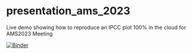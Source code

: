 # presentation_ams_2023
Live demo showing how to reproduce an IPCC plot 100% in the cloud for AMS2023 Meeting


[![Binder](https://mybinder.org/badge_logo.svg)](https://mybinder.org/v2/gh/jbusecke/presentation_ams_2023/main?labpath=live_demo.ipynb)

